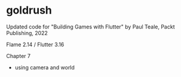 # goldrush

Updated code for "Building Games with Flutter" by Paul Teale, Packt Publishing, 2022

Flame 2.14 / Flutter 3.16

Chapter 7

- using camera and world